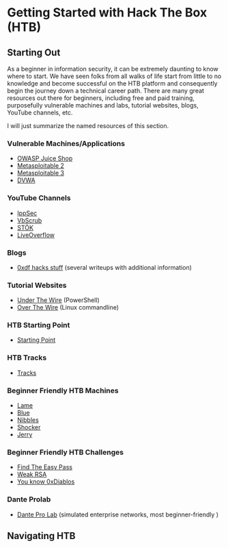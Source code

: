 # Getting Started with Hack The Box (HTB)
## Starting Out
As a beginner in information security, it can be extremely daunting to know where to start. We have seen folks from all walks of life start from little to no knowledge and become successful on the HTB platform and consequently begin the journey down a technical career path. There are many great resources out there for beginners, including free and paid training, purposefully vulnerable machines and labs, tutorial websites, blogs, YouTube channels, etc.

I will just summarize the named resources of this section.

### Vulnerable Machines/Applications
* [OWASP Juice Shop](https://owasp.org/www-project-juice-shop/)
* [Metasploitable 2](https://docs.rapid7.com/metasploit/metasploitable-2-exploitability-guide/)
* [Metasploitable 3](https://github.com/rapid7/metasploitable3)
* [DVWA](https://github.com/digininja/DVWA)

### YouTube Channels
* [IppSec](https://www.youtube.com/channel/UCa6eh7gCkpPo5XXUDfygQQA)
* [VbScrub](https://www.youtube.com/channel/UCpoyhjwNIWZmsiKNKpsMAQQ)
* [STÖK](https://www.youtube.com/channel/UCQN2DsjnYH60SFBIA6IkNwg)
* [LiveOverflow](https://www.youtube.com/channel/UClcE-kVhqyiHCcjYwcpfj9w)

### Blogs
* [0xdf hacks stuff](https://0xdf.gitlab.io/) (several writeups with additional information)

### Tutorial Websites
* [Under The Wire](https://underthewire.tech/wargames) (PowerShell)
* [Over The Wire](https://overthewire.org/wargames/) (Linux commandline)

### HTB Starting Point
* [Starting Point](https://app.hackthebox.com/starting-point)

### HTB Tracks
* [Tracks](https://app.hackthebox.com/tracks)

### Beginner Friendly HTB Machines
* [Lame](https://app.hackthebox.com/machines/1)
* [Blue](https://app.hackthebox.com/machines/51)
* [Nibbles](https://app.hackthebox.com/machines/121)
* [Shocker](https://app.hackthebox.com/machines/108)
* [Jerry](https://app.hackthebox.com/machines/144)

### Beginner Friendly HTB Challenges
* [Find The Easy Pass](https://app.hackthebox.com/challenges/5)
* [Weak RSA](https://app.hackthebox.com/challenges/6)
* [You know 0xDiablos](https://app.hackthebox.com/challenges/106)

### Dante Prolab
* [Dante Pro Lab](https://app.hackthebox.com/prolabs/overview/dante) (simulated enterprise networks, most beginner-friendly )

## Navigating HTB